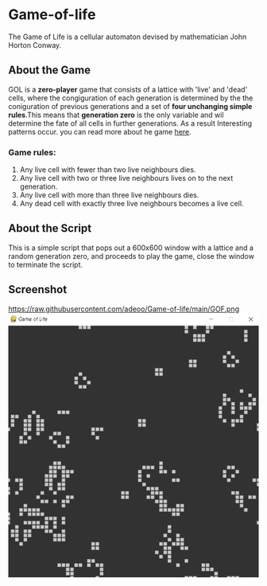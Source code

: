# Game-of-life
The Game of Life is a cellular automaton devised by mathematician John Horton Conway.


## **About the Game**
GOL is a **zero-player** game that consists of a lattice with 'live' and 'dead' cells, where the congiguration of each generation is determined by the the coniguration of previous generations and a set of **four unchanging simple rules**.This means that **generation zero** is the only variable and  wil determine the fate of all cells in further generations. As a result Interesting patterns occur. you can read more about he game [here](https://en.wikipedia.org/wiki/Conway%27s_Game_of_Life).


### **Game rules:**
1. Any live cell with fewer than two live neighbours dies.
2. Any live cell with two or three live neighbours lives on to the next generation.
3. Any live cell with more than three live neighbours dies.
4. Any dead cell with exactly three live neighbours becomes a live cell.

## **About the Script**
This is a simple script that pops out a 600x600 window  with a lattice and a random generation zero, and proceeds to play the game, close the window to terminate the script. 

## **Screenshot**
https://raw.githubusercontent.com/adeoo/Game-of-life/main/GOF.png
![alt text](https://raw.githubusercontent.com/adeoo/Game-of-life/main/GOF.png "Logo Title Text 1")
